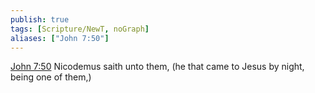 ```yaml
---
publish: true
tags: [Scripture/NewT, noGraph]
aliases: ["John 7:50"]
---
```

[John 7:50](https://churchofjesuschrist.org/study/scriptures/nt/john/7?lang=eng&id=p50#p50) Nicodemus saith unto them, (he that came to Jesus by night, being one of them,)
